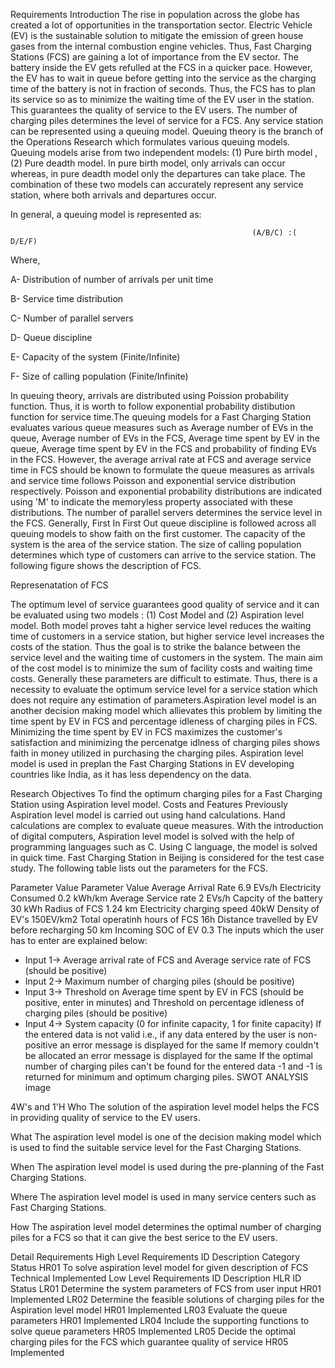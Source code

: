 Requirements
Introduction
The rise in population across the globe has created a lot of opportunities in the transportation sector. Electric Vehicle (EV) is the sustainable solution to mitigate the emission of green house gases from the internal combustion engine vehicles. Thus, Fast Charging Stations (FCS) are gaining a lot of importance from the EV sector. The battery inside the EV gets refulled at the FCS in a quicker pace. However, the EV has to wait in queue before getting into the service as the charging time of the battery is not in fraction of seconds. Thus, the FCS has to plan its service so as to minimize the waiting time of the EV user in the station. This guarantees the quality of service to the EV users. The number of charging piles determines the level of service for a FCS. Any service station can be represented using a queuing model. Queuing theory is the branch of the Operations Research which formulates various queuing models. Queuing models arise from two independent models: (1) Pure birth model , (2) Pure deadth model. In pure birth model, only arrivals can occur whereas, in pure deadth model only the departures can take place. The combination of these two models can accurately represent any service station, where both arrivals and departures occur.

In general, a queuing model is represented as:

                                                          (A/B/C) :( D/E/F)
Where,

A- Distribution of number of arrivals per unit time

B- Service time distribution

C- Number of parallel servers

D- Queue discipline

E- Capacity of the system (Finite/Infinite)

F- Size of calling population (Finite/Infinite)

In queuing theory, arrivals are distributed using Poission probability function. Thus, it is worth to follow exponential probability distibution function for service time.The queuing models for a Fast Charging Station evaluates various queue measures such as Average number of EVs in the queue, Average number of EVs in the FCS, Average time spent by EV in the queue, Average time spent by EV in the FCS and probability of finding EVs in the FCS. However, the average arrival rate at FCS and average service time in FCS should be known to formulate the queue measures as arrivals and service time follows Poisson and exponential service distribution respectively. Poisson and exponential probability distributions are indicated using 'M' to indicate the memoryless property associated with these distributions. The number of parallel servers determines the service level in the FCS. Generally, First In First Out queue discipline is followed across all queuing models to show faith on the first customer. The capacity of the system is the area of the service station. The size of calling population determines which type of customers can arrive to the service station. The following figure shows the description of FCS.

Represenatation of FCS

The optimum level of service guarantees good quality of service and it can be evaluated using two models : (1) Cost Model and (2) Aspiration level model. Both model proves taht a higher service level reduces the waiting time of customers in a service station, but higher service level increases the costs of the station. Thus the goal is to strike the balance between the service level and the waiting time of customers in the system. The main aim of the cost model is to minimize the sum of facility costs and waiting time costs. Generally these parameters are difficult to estimate. Thus, there is a necessity to evaluate the optimum service level for a service station which does not require any estimation of parameters.Aspiration level model is an another decision making model which allievates this problem by limiting the time spent by EV in FCS and percentage idleness of charging piles in FCS. Minimizing the time spent by EV in FCS maximizes the customer's satisfaction and minimizing the percenatge idlness of charging piles shows faith in money utilized in purchasing the charging piles. Aspiration level model is used in preplan the Fast Charging Stations in EV developing countries like India, as it has less dependency on the data.

Research
Objectives
To find the optimum charging piles for a Fast Charging Station using Aspiration level model.
Costs and Features
Previously Aspiration level model is carried out using hand calculations.
Hand calculations are complex to evaluate queue measures.
With the introduction of digital computers, Aspiration level model is solved with the help of programming languages such as C.
Using C language, the model is solved in quick time.
Fast Charging Station in Beijing is considered for the test case study. The following table lists out the parameters for the FCS.

Parameter	Value	Parameter	Value
Average Arrival Rate	6.9 EVs/h	Electricity Consumed	0.2 kWh/km
Average Service rate	2 EVs/h	Capcity of the battery	30 kWh
Radius of FCS	1.24 km	Electricity charging speed	40kW
Density of EV's	150EV/km2	Total operatinh hours of FCS	16h
Distance travelled by EV before recharging	50 km	Incoming SOC of EV	0.3
The inputs which the user has to enter are explained below:

- Input 1-> Average arrival rate of FCS and Average service rate of FCS  (should be positive)
- Input 2-> Maximum number of charging piles (should be positive)
- Input 3-> Threshold on Average time spent by EV in FCS (should be positive, enter in minutes) and Threshold on percentage idleness of charging piles (should be positive)
- Input 4-> System capacity (0 for infinite capacity, 1 for finite capacity)
If the entered data is not valid i.e., if any data entered by the user is non-positive an error message is displayed for the same
If memory couldn't be allocated an error message is displayed for the same
If the optimal number of charging piles can't be found for the entered data -1 and -1 is returned for minimum and optimum charging piles.
SWOT ANALYSIS
image

4W's and 1'H
Who
The solution of the aspiration level model helps the FCS in providing quality of service to the EV users.

What
The aspiration level model is one of the decision making model which is used to find the suitable service level for the Fast Charging Stations.

When
The aspiration level model is used during the pre-planning of the Fast Charging Stations.

Where
The aspiration level model is used in many service centers such as Fast Charging Stations.

How
The aspiration level model determines the optimal number of charging piles for a FCS so that it can give the best serice to the EV users.

Detail Requirements
High Level Requirements
ID	Description	Category	Status
HR01	To solve aspiration level model for given description of FCS	Technical	Implemented
Low Level Requirements
ID	Description	HLR ID	Status
LR01	Determine the system parameters of FCS from user input	HR01	Implemented
LR02	Determine the feasible solutions of charging piles for the Aspiration level model	HR01	Implemented
LR03	Evaluate the queue parameters	HR01	Implemented
LR04	Include the supporting functions to solve queue parameters	HR05	Implemented
LR05	Decide the optimal charging piles for the FCS which guarantee quality of service	HR05	Implemented
